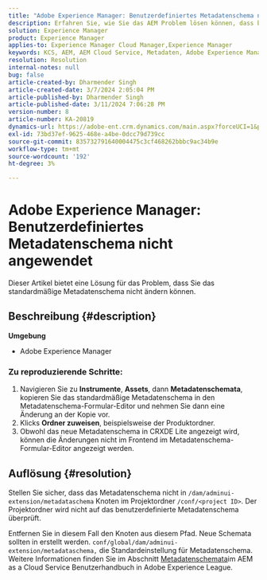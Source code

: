 ```yaml
---
title: "Adobe Experience Manager: Benutzerdefiniertes Metadatenschema nicht angewendet"
description: Erfahren Sie, wie Sie das AEM Problem lösen können, dass benutzerdefiniertes Metadatenschema nicht angewendet wird.
solution: Experience Manager
product: Experience Manager
applies-to: Experience Manager Cloud Manager,Experience Manager
keywords: KCS, AEM, AEM Cloud Service, Metadaten, Adobe Experience Manager
resolution: Resolution
internal-notes: null
bug: false
article-created-by: Dharmender Singh
article-created-date: 3/7/2024 2:05:04 PM
article-published-by: Dharmender Singh
article-published-date: 3/11/2024 7:06:28 PM
version-number: 8
article-number: KA-20819
dynamics-url: https://adobe-ent.crm.dynamics.com/main.aspx?forceUCI=1&pagetype=entityrecord&etn=knowledgearticle&id=bb7df1aa-8bdc-ee11-904d-6045bd006d92
exl-id: 73bd37ef-9625-468e-a4be-0dcc79d739cc
source-git-commit: 835732791640004475c3cf468262bbbc9ac34b9e
workflow-type: tm+mt
source-wordcount: '192'
ht-degree: 3%

---
```


# Adobe Experience Manager: Benutzerdefiniertes Metadatenschema nicht angewendet


Dieser Artikel bietet eine Lösung für das Problem, dass Sie das standardmäßige Metadatenschema nicht ändern können.

## Beschreibung {#description}


<b>Umgebung</b>

- Adobe Experience Manager


### <b>Zu reproduzierende Schritte:</b>

1. Navigieren Sie zu <b>Instrumente</b>, <b>Assets</b>, dann <b>Metadatenschemata</b>, kopieren Sie das standardmäßige Metadatenschema in den Metadatenschema-Formular-Editor und nehmen Sie dann eine Änderung an der Kopie vor.
2. Klicks <b>Ordner zuweisen</b>, beispielsweise der Produktordner.
3. Obwohl das neue Metadatenschema in CRXDE Lite angezeigt wird, können die Änderungen nicht im Frontend im Metadatenschema-Formular-Editor angezeigt werden.



## Auflösung {#resolution}


Stellen Sie sicher, dass das Metadatenschema nicht in `/dam/adminui-extension/metadataschema` Knoten im Projektordner `/conf/<project ID>`. Der Projektordner wird nicht auf das benutzerdefinierte Metadatenschema überprüft.

Entfernen Sie in diesem Fall den Knoten aus diesem Pfad. Neue Schemata sollten in erstellt werden. `conf/global/dam/adminui-extension/metadataschema,` die Standardeinstellung für Metadatenschema. Weitere Informationen finden Sie im Abschnitt [Metadatenschemata](https://experienceleague.adobe.com/docs/experience-manager-cloud-service/content/assets/manage/metadata-schemas.html)im AEM as a Cloud Service Benutzerhandbuch in Adobe Experience League.
